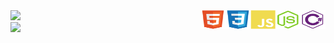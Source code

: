 <div>  
  <img align="right" alt="LucasGarcias-CSHARP" height="30" width="40" src="https://github.com/devicons/devicon/blob/master/icons/csharp/csharp-line.svg">
  <img align="right" alt="LucasGarcias-NODEJS" height="30" width="40" src="https://github.com/devicons/devicon/blob/master/icons/nodejs/nodejs-plain.svg"> 
  <img align="right" alt="LucasGarcias-JS" height="30" width="40" src="https://github.com/devicons/devicon/blob/master/icons/javascript/javascript-plain.svg">
  <img align="right" alt="LucasGarcias-CSS3" height="30" width="40" src="https://github.com/devicons/devicon/blob/master/icons/css3/css3-original.svg">
  <img align="right" alt="LucasGarcias-HTML5" height="30" width="40" src="https://github.com/devicons/devicon/blob/master/icons/html5/html5-original.svg">
 </div>

 <div>
     <a href="https://github.com/lucasphgarcias">
    <img height="180em" src="https://github-readme-stats.vercel.app/api?username=lucasphgarcias&show_icons=true&theme=graywhite&include_all_commits=true&count_private=true&custom_title=Progresso do meu perfil" />
 </div>
  <div>
<a href="www.linkedin.com/in/lucasrgarcias" target="_blank"><img src="https://img.shields.io/badge/-LinkedIn-%230077B5?style=for-the-badge&logo=linkedin&logoColor=white" target="_blank"></a> 
  </div>
 

